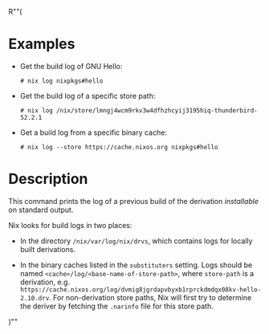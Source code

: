 R""(

# Examples

* Get the build log of GNU Hello:

  ```console
  # nix log nixpkgs#hello
  ```

* Get the build log of a specific store path:

  ```console
  # nix log /nix/store/lmngj4wcm9rkv3w4dfhzhcyij3195hiq-thunderbird-52.2.1
  ```

* Get a build log from a specific binary cache:

  ```console
  # nix log --store https://cache.nixos.org nixpkgs#hello
  ```

# Description

This command prints the log of a previous build of the derivation
*installable* on standard output.

Nix looks for build logs in two places:

* In the directory `/nix/var/log/nix/drvs`, which contains logs for
  locally built derivations.

* In the binary caches listed in the `substituters` setting. Logs
  should be named `<cache>/log/<base-name-of-store-path>`, where
  `store-path` is a derivation,
  e.g. `https://cache.nixos.org/log/dvmig8jgrdapvbyxb1rprckdmdqx08kv-hello-2.10.drv`.
  For non-derivation store paths, Nix will first try to determine the
  deriver by fetching the `.narinfo` file for this store path.

)""
